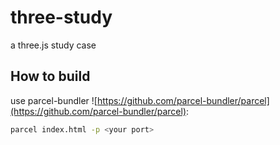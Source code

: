 # three-study
a three.js study case

## How to build
use parcel-bundler ![https://github.com/parcel-bundler/parcel](https://github.com/parcel-bundler/parcel):

```bash
parcel index.html -p <your port>
```

